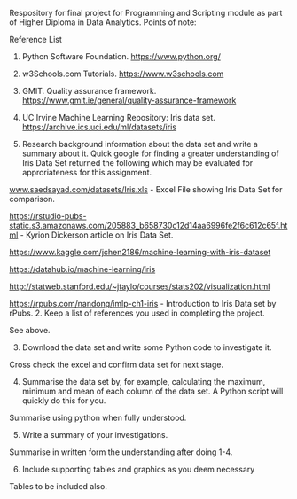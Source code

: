 Respository for final project for Programming and Scripting module as part of Higher Diploma in Data Analytics.
Points of note:

Reference List
1.	Python Software Foundation.
https://www.python.org/
2.	w3Schools.com Tutorials.
https://www.w3schools.com
3.	GMIT. Quality assurance framework.
https://www.gmit.ie/general/quality-assurance-framework
4.	UC Irvine Machine Learning Repository: Iris data set.
https://archive.ics.uci.edu/ml/datasets/iris


1. Research background information about the data set and write a summary about
it.
Quick google for finding a greater understanding of Iris Data Set returned the following which may be evaluated for approriateness for this assignment.

www.saedsayad.com/datasets/Iris.xls - Excel File showing Iris Data Set for comparison.

https://rstudio-pubs-static.s3.amazonaws.com/205883_b658730c12d14aa6996fe2f6c612c65f.html - Kyrion Dickerson article on Iris Data Set.

https://www.kaggle.com/jchen2186/machine-learning-with-iris-dataset

https://datahub.io/machine-learning/iris

http://statweb.stanford.edu/~jtaylo/courses/stats202/visualization.html

https://rpubs.com/nandong/imlp-ch1-iris - Introduction to Iris Data set by rPubs.
2. Keep a list of references you used in completing the project.

See above.

3. Download the data set and write some Python code to investigate it.

Cross check the excel and confirm data set for next stage.

4. Summarise the data set by, for example, calculating the maximum, minimum and
mean of each column of the data set. A Python script will quickly do this for you.

Summarise using python when fully understood.

5. Write a summary of your investigations.

Summarise in written form the understanding after doing 1-4.

6. Include supporting tables and graphics as you deem necessary 

Tables to be included also.
